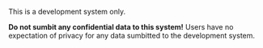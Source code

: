This is a development system only.

**Do not sumbit any confidential data to this system!** Users have no expectation of privacy for any data sumbitted to the development system.
